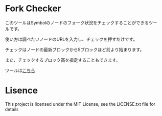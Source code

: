 # Fork Checker

このツールはSymbolのノードのフォーク状況をチェックすることができるツールです。

使い方は調べたいノードのURLを入力し、チェックを押すだけです。

チェックはノードの最新ブロックから5ブロックほど前より始まります。

また、チェックするブロック高を指定することもできます。

ツールは[こちら](https://symbol-blockchain-community.github.io/fork-checker)

# Lisence

This project is licensed under the MIT License, see the LICENSE.txt file for details